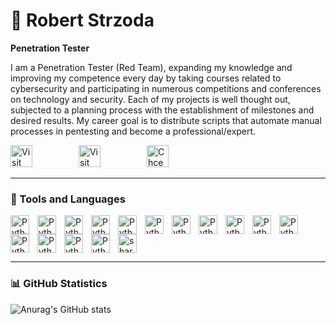 # 🦈 Robert Strzoda
**Penetration Tester**

I am a Penetration Tester (Red Team), expanding my knowledge and improving my competence every day by taking courses related to cybersecurity and participating in numerous competitions and conferences on technology and security. Each of my projects is well thought out, subjected to a planning process with the establishment of milestones and desired results. My career goal is to distribute scripts that automate manual processes in pentesting and become a professional/expert.

  <p allign="left">
    <a href="https://github.com/csshark">
      <img width="35" height="35" style="padding-right:70px;" title="Visit my GitHub Profile"
      src="https://cdn-icons-png.flaticon.com/512/25/25231.png"/></a>
    <a href="https://www.linkedin.com/in/robertstrzoda/">
      <img width="35" height="35" style="padding-right:70px;" title="Visit my LinkedIn Profile"
        src="https://cdn1.iconfinder.com/data/icons/logotypes/32/circle-linkedin-512.png"/></a>
    <a href="https://www.credly.com/users/robert-strzoda">
      <img width="35" height="35" style="padding-right:70px;" title="Chcek My Badages"
        src="https://cdn-icons-png.freepik.com/256/1791/1791961.png"/></a>
  </p>

  ---
  
### 🧰 Tools and Languages

<img align="left" alt="Python" width="30px" style="padding-right:10px;" src="https://cdn.jsdelivr.net/gh/devicons/devicon@latest/icons/linux/linux-original.svg"/>
<img align="left" alt="Python" width="30px" style="padding-right:10px;" src="https://cdn.jsdelivr.net/gh/devicons/devicon@latest/icons/python/python-original-wordmark.svg"/>
<img align="left" alt="Python" width="30px" style="padding-right:10px;" src="https://cdn.jsdelivr.net/gh/devicons/devicon@latest/icons/bash/bash-original.svg"/>
<img align="left" alt="Python" width="30px" style="padding-right:10px;" src="https://cdn.jsdelivr.net/gh/devicons/devicon@latest/icons/vscode/vscode-original.svg"/>
<img align="left" alt="Python" width="30px" style="padding-right:10px;" src="https://cdn.jsdelivr.net/gh/devicons/devicon@latest/icons/visualstudio/visualstudio-original.svg"/>
<img align="left" alt="Python" width="30px" style="padding-right:10px;" src="https://cdn.jsdelivr.net/gh/devicons/devicon@latest/icons/flask/flask-original.svg"/>
<img align="left" alt="Python" width="30px" style="padding-right:10px;" src="https://cdn.jsdelivr.net/gh/devicons/devicon@latest/icons/ubuntu/ubuntu-original.svg"/>
<img align="left" alt="Python" width="30px" style="padding-right:10px;" src="https://cdn.jsdelivr.net/gh/devicons/devicon@latest/icons/matlab/matlab-original.svg"/>
<img align="left" alt="Python" width="30px" style="padding-right:10px;" src="https://cdn.jsdelivr.net/gh/devicons/devicon@latest/icons/filezilla/filezilla-plain.svg"/>
<img align="left" alt="Python" width="30px" style="padding-right:10px;" src="https://cdn.jsdelivr.net/gh/devicons/devicon@latest/icons/amazonwebservices/amazonwebservices-original-wordmark.svg"/>
<img align="left" alt="Python" width="30px" style="padding-right:10px;" src="https://upload.wikimedia.org/wikipedia/commons/thumb/5/5a/Vmware_workstation_16_icon.svg/2051px-Vmware_workstation_16_icon.svg.png"/>
<img align="left" alt="Python" width="30px" style="padding-right:10px;" src="https://sekurak.pl/wp-content/uploads/2018/04/image14.png"/>
<img align="left" alt="Python" width="30px" style="padding-right:10px;" src="https://hakin9.org/wp-content/uploads/2020/04/logo-5.png"/>
<img align="left" alt="Python" width="30px" style="padding-right:10px;" src="[https://www.bettercap.org/logo.png](https://ih1.redbubble.net/image.676364430.6847/raf,360x360,075,t,fafafa:ca443f4786.u6.jpg)"/>
<img align="left" alt="Python" width="30px" style="padding-right:10px;" src="https://w7.pngwing.com/pngs/600/114/png-transparent-dragon-kali-linux-android-linux-logo-silhouette-linux-thumbnail.png"/>
<img src='https://i.postimg.cc/682dFY6Y/logo.png' border='0' alt='sharkvisor' width="30px" style="padding-right:10px;"/></a>




<br>

---
  
### 📊 GitHub Statistics

![Anurag's GitHub stats](https://github-readme-stats.vercel.app/api?username=csshark&show_icons=true&theme=tokyonight)
